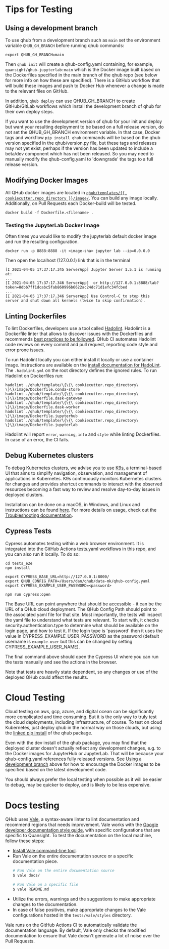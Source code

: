 # Tips for Testing

## Using a development branch

To use qhub from a development branch such as `main` set the
environment variable `QHUB_GH_BRANCH` before running qhub commands:

```
export QHUB_GH_BRANCH=main
```

Then `qhub init` will create a qhub-config.yaml containing, for
example, `quansight/qhub-jupyterlab:main` which is the Docker image
built based on the Dockerfiles specified in the main branch of the
qhub repo (see below for more info on how these are specified).  There
is a GitHub workflow that will build these images and push to Docker
Hub whenever a change is made to the relevant files on GitHub.

In addition, `qhub deploy` can use QHUB_GH_BRANCH to create
GitHub/GitLab workflows which install the development branch of qhub
for their own deploy steps.

If you want to use the development version of qhub for your init and
deploy but want your resulting deployment to be based on a full
release version, do not set the QHUB_GH_BRANCH environment
variable. In that case, Docker tags and workflow `pip install qhub`
commands will be based on the qhub version specified in the
qhub/version.py file, but these tags and releases may not yet exist,
perhaps if the version has been updated to include a beta/dev
component which has not been released.  So you may need to manually
modify the qhub-config.yaml to 'downgrade' the tags to a full release
version.

## Modifying Docker Images

All QHub docker images are located in [`qhub/templates/{{
cookiecutter.repo_directory
}}/image/`](https://github.com/Quansight/qhub-cloud/tree/main/qhub/template/%7B%7B%20cookiecutter.repo_directory%20%7D%7D/image). You
can build any image locally. Additionally, on Pull Requests each
Docker-build will be tested.

```shell
docker build -f Dockerfile.<filename> .
```

### Testing the JupyterLab Docker Image

Often times you would like to modify the jupyterlab default docker
image and run the resulting configuration.

```shell
docker run -p 8888:8888 -it <image-sha> jupyter lab --ip=0.0.0.0
```

Then open the localhost (127.0.0.1) link that is in the terminal

```
[I 2021-04-05 17:37:17.345 ServerApp] Jupyter Server 1.5.1 is running at:
...
[I 2021-04-05 17:37:17.346 ServerApp]  or http://127.0.0.1:8888/lab?token=8dbb7ff1dcabc5fab860996b6622ac24dc71d1efc34fcbed
...
[I 2021-04-05 17:37:17.346 ServerApp] Use Control-C to stop this server and shut down all kernels (twice to skip confirmation).
```

## Linting Dockerfiles

To lint Dockerfiles, developers use a tool called [Hadolint](https://github.com/hadolint/hadolint). Hadolint is a Dockerfile linter that allows to discover issues with the Dockerfiles and recommends [best practices to be followed](https://docs.docker.com/develop/develop-images/dockerfile_best-practices/). QHub CI automates Hadolint code reviews on every commit and pull request, reporting code style and error prone issues.

To run Hadolint locally you can either install it locally or use a container image. Instructions are available on the [install documentation for HadoLint](https://github.com/hadolint/hadolint#install). The `.hadolint.yml` on the root directory defines the ignored rules. To run Hadolint on Dockerfiles run:

```shell
hadolint ./qhub/template/\{\{\ cookiecutter.repo_directory\ \}\}/image/Dockerfile.conda-store
hadolint ./qhub/template/\{\{\ cookiecutter.repo_directory\ \}\}/image/Dockerfile.dask-gateway
hadolint ./qhub/template/\{\{\ cookiecutter.repo_directory\ \}\}/image/Dockerfile.dask-worker
hadolint ./qhub/template/\{\{\ cookiecutter.repo_directory\ \}\}/image/Dockerfile.jupyterhub
hadolint ./qhub/template/\{\{\ cookiecutter.repo_directory\ \}\}/image/Dockerfile.jupyterlab
```

Hadolint will report `error`, `warning`, `info` and `style` while linting Dockerfiles. In case of an error, the CI fails.

## Debug Kubernetes clusters

 To debug Kubernetes clusters, we advise you to use [K9s](https://k9scli.io/), a terminal-based UI that aims to
 simplify navigation, observation, and management of applications in Kubernetes.
 K9s continuously monitors Kubernetes clusters for changes and provides
 shortcut commands to interact with the observed resources becoming a
 fast way to review and resolve day-to-day issues in deployed clusters.

Installation can be done on a macOS, in Windows, and Linux and instructions
 can be found [here](https://github.com/derailed/k9s). For more details on usage,
check out the [Troubleshooting documentation](https://docs.qhub.dev/en/stable/source/admin_guide/troubleshooting.html#debug-your-kubernetes-cluster).

## Cypress Tests

Cypress automates testing within a web browser environment. It is integrated into the GitHub Actions tests.yaml workflows in this repo, and 
you can also run it locally. To do so:

```
cd tests_e2e
npm install

export CYPRESS_BASE_URL=http://127.0.0.1:8000/
export QHUB_CONFIG_PATH=/Users/dan/qhub/data-mk/qhub-config.yaml
export CYPRESS_EXAMPLE_USER_PASSWORD=<password>

npm run cypress:open
```

The Base URL can point anywhere that should be accessible - it can be the URL of a QHub cloud deployment.
The QHub Config Path should point to the associated yaml file for that site. Most importantly, the tests will inspect the yaml file to understand 
what tests are relevant. To start with, it checks security.authentication.type to determine what should be available on the login page, and 
how to test it. If the login type is 'password' then it uses the value in CYPRESS_EXAMPLE_USER_PASSWORD as the password (default username is 
`example-user` but this can be changed by setting CYPRESS_EXAMPLE_USER_NAME).

The final command above should open the Cypress UI where you can run the tests manually and see the actions in the browser.

Note that tests are heavily state dependent, so any changes or use of the deployed QHub could affect the results.

# Cloud Testing

Cloud testing on aws, gcp, azure, and digital ocean can be significantly more complicated and time consuming. But it is the only way to truly test the cloud deployments, including infrastructure, of course. To test on cloud Kubernetes, just deploy qhub in the normal way on those clouds, but using the [linked pip install](./index.md) of the qhub package.

Even with the dev install of the qhub package, you may find that the deployed cluster doesn't actually reflect any development changes, e.g. to the Docker images for JupyterHub or JupyterLab. That will be because your qhub-config.yaml references fully released versions. See [Using a development branch](#using-a-development-branch) above for how to encourage the Docker images to be specified based on the latest development code.

You should always prefer the local testing when possible as it will be easier to debug, may be quicker to deploy, and is likely to be less expensive.

# Docs testing

QHub uses [Vale](https://github.com/errata-ai/vale), a syntax-aware linter to lint documentation and recommend regions that needs improvement. Vale works with the [Google developer documentation style guide](https://developers.google.com/style), with specific configurations that are specific to Quansight. To test the documentation on the local machine, follow these steps:

- [Install Vale command-line tool](https://docs.errata.ai/vale/install).
- Run Vale on the entire documentation source or a specific documentation piece.
  ```sh
  # Run Vale on the entire documentation source
  $ vale docs/

  # Run Vale on a specific file
  $ vale README.md
  ```
- Utilize the errors, warnings and the suggestions to make appropriate changes to the documentation.
- In case of false positives, make appropriate changes to the Vale configurations hosted in the `tests/vale/styles` directory.

Vale runs on the GitHub Actions CI to automatically validate the documentation language. By default, Vale only checks the modified documentation to ensure that Vale doesn't generate a lot of noise over the Pull Requests.
